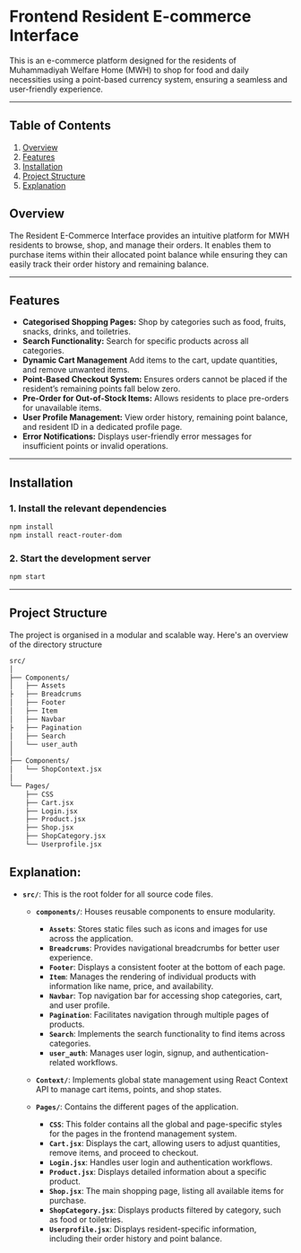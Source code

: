 # Frontend Resident E-commerce Interface

This is an e-commerce platform designed for the residents of Muhammadiyah Welfare Home (MWH) to shop for food and daily necessities using a point-based currency system, ensuring a seamless and user-friendly experience.

---

## Table of Contents

1. [Overview](#overview)
2. [Features](#features)
3. [Installation](#installation)
4. [Project Structure](#project-structure)
5. [Explanation](#explanation)

## Overview

The Resident E-Commerce Interface provides an intuitive platform for MWH residents to browse, shop, and manage their orders. It enables them to purchase items within their allocated point balance while ensuring they can easily track their order history and remaining balance.

---

## Features

- **Categorised Shopping Pages:** Shop by categories such as food, fruits, snacks, drinks, and toiletries.
- **Search Functionality:** Search for specific products across all categories.
- **Dynamic Cart Management** Add items to the cart, update quantities, and remove unwanted items.
- **Point-Based Checkout System:** Ensures orders cannot be placed if the resident’s remaining points fall below zero.
- **Pre-Order for Out-of-Stock Items:** Allows residents to place pre-orders for unavailable items.
- **User Profile Management:** View order history, remaining point balance, and resident ID in a dedicated profile page.
- **Error Notifications:** Displays user-friendly error messages for insufficient points or invalid operations.

---

## Installation

### 1. Install the relevant dependencies
```bash
npm install
npm install react-router-dom
```

### 2. Start the development server
```bash
npm start
```

---

## Project Structure

The project is organised in a modular and scalable way. Here's an overview of the directory structure 

```bash
src/
│
├── Components/
│   ├── Assets
├   ├── Breadcrums
│   ├── Footer
│   ├── Item
│   ├── Navbar
├   ├── Pagination
│   ├── Search
│   └── user_auth
│
├── Components/
│   └── ShopContext.jsx
│
└── Pages/
    ├── CSS
    ├── Cart.jsx
    ├── Login.jsx
    ├── Product.jsx
    ├── Shop.jsx
    ├── ShopCategory.jsx
    └── Userprofile.jsx
```


## Explanation:

- **`src/`**: This is the root folder for all source code files.
  - **`components/`**: Houses reusable components to ensure modularity.
    - **`Assets`**: Stores static files such as icons and images for use across the application.
    - **`Breadcrums`**: Provides navigational breadcrumbs for better user experience.
    - **`Footer`**: Displays a consistent footer at the bottom of each page.
    - **`Item`**: Manages the rendering of individual products with information like name, price, and availability.
    - **`Navbar`**: Top navigation bar for accessing shop categories, cart, and user profile.
    - **`Pagination`**: Facilitates navigation through multiple pages of products.
    - **`Search`**: Implements the search functionality to find items across categories.
    - **`user_auth`**: Manages user login, signup, and authentication-related workflows.
  
  - **`Context/`**: Implements global state management using React Context API to manage cart items, points, and shop states.

  - **`Pages/`**: Contains the different pages of the application.
    - **`CSS`**: This folder contains all the global and page-specific styles for the pages in the frontend management system. 
    - **`Cart.jsx`**: Displays the cart, allowing users to adjust quantities, remove items, and proceed to checkout.
    - **`Login.jsx`**: Handles user login and authentication workflows.
    - **`Product.jsx`**: Displays detailed information about a specific product.
    - **`Shop.jsx`**: The main shopping page, listing all available items for purchase.
    - **`ShopCategory.jsx`**: Displays products filtered by category, such as food or toiletries.
    - **`Userprofile.jsx`**: Displays resident-specific information, including their order history and point balance.
